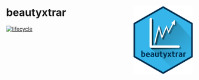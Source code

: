 
<!-- README.md é gerado pelo README.Rmd. -->

# beautyxtrar <img src="man/figuras/logo.png" align="right" alt="" width="160px" />

[![lifecycle](https://img.shields.io/badge/lifecycle-experimental-orange.svg)](https://www.tidyverse.org/lifecycle/#experimental)
